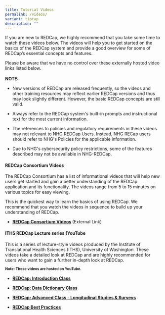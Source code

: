 ```yaml
---
title: Tutorial Videos
permalink: /videos/
variant: tiptap
description: ""
---
```

<p>If you are new to REDCap, we highly recommend that you take some time
to watch these videos below. The videos will help you to get started on
the basics of the REDCap system and provide a good overview for some of
REDCap’s essential concepts and features.</p>
<p>Please be aware that we have no control over these externally hosted video
links listed below.
<br>
<br><strong>NOTE:</strong>
</p>
<ul data-tight="true" class="tight">
<li>
<p>New versions of REDCap are released frequently, so the videos and other
training resources may reflect earlier REDCap versions and thus may look
slightly different. However, the basic REDCap concepts are still valid.</p>
</li>
<li>
<p>Always refer to the REDCap system's built-in prompts and instructional
text for the most current information.</p>
</li>
<li>
<p>The references to policies and regulatory requirements in these videos
may not relevant to NHG REDCap Users. Instead, NHG RECap users should refer
to NHG's Policies for the applicable information.</p>
</li>
<li>
<p>Due to NHG's cybersecurity policy restrictions, some of the features described
may not be available in NHG-REDCap.</p>
</li>
</ul>
<p></p>
<h4><strong>REDCap Consortium Videos</strong></h4>
<p>The REDCap Consortium has a list of informational videos that will help
new users get started and gain a better understanding of the REDCap application
and its functionality. The videos range from 5 to 15 minutes on various
topics for easy viewing.</p>
<p>This is the quickest way to learn the basics of using REDCap. We recommend
that you watch the videos in sequence to build up your understanding of
REDCap.&nbsp;</p>
<ul data-tight="true" class="tight">
<li>
<p><strong><a href="https://projectredcap.org/resources/videos/" rel="noopener noreferrer nofollow" target="_blank"><u>REDCap Consortium&nbsp;Videos</u></a> </strong>(External
Link)</p>
</li>
</ul>
<p></p>
<h4><strong>ITHS REDCap Lecture series (YouTube</strong></h4>
<p>This is a series of lecture-style videos produced by the Institute of
Translational Health Sciences (ITHS), University of Washington. These videos
take a detailed look at REDCap and are highly recommended for users who
want to gain a further in-depth look at REDCap.</p>
<p><strong><sup>Note: These videos are hosted on YouTube.</sup></strong>
</p>
<ul data-tight="true" class="tight">
<li>
<p><strong><a href="https://www.youtube.com/watch?v=c2JSSkKNQf8" rel="noopener noreferrer nofollow" target="_blank"><u>REDCap: Introduction Class</u></a></strong>
</p>
</li>
<li>
<p><strong><a href="https://www.youtube.com/watch?v=N-NmGVuX0UE" rel="noopener noreferrer nofollow" target="_blank"><u>REDCap: Data Dictionary Class</u></a></strong>
</p>
</li>
<li>
<p><strong><a href="https://www.youtube.com/watch?v=r4r-JTCk6Qo" rel="noopener noreferrer nofollow" target="_blank"><u>REDCap: Advanced Class - Longitudinal Studies &amp; Surveys</u></a></strong>
</p>
</li>
<li>
<p><strong><a href="https://www.youtube.com/watch?v=DFugrsd1H4k" rel="noopener noreferrer nofollow" target="_blank"><u>REDCap Best Practices</u></a></strong>
</p>
<p></p>
</li>
</ul>
<p></p>
<p></p>
<p></p>
<p></p>
<p></p>